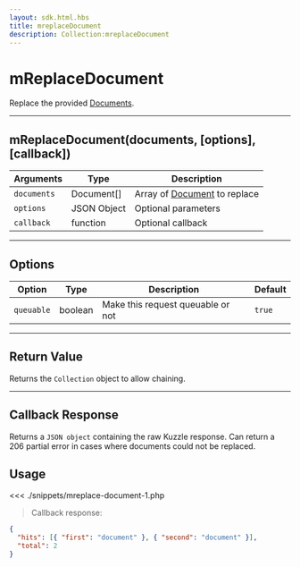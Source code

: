 ```yaml
---
layout: sdk.html.hbs
title: mreplaceDocument
description: Collection:mreplaceDocument
---
```


# mReplaceDocument

Replace the provided [Documents](/sdk/php/3/classes/document/).

---

## mReplaceDocument(documents, [options], [callback])

| Arguments   | Type        | Description                                                  |
| ----------- | ----------- | ------------------------------------------------------------ |
| `documents` | Document[]  | Array of [Document](/sdk/php/3/classes/document/) to replace |
| `options`   | JSON Object | Optional parameters                                          |
| `callback`  | function    | Optional callback                                            |

---

## Options

| Option     | Type    | Description                       | Default |
| ---------- | ------- | --------------------------------- | ------- |
| `queuable` | boolean | Make this request queuable or not | `true`  |

---

## Return Value

Returns the `Collection` object to allow chaining.

---

## Callback Response

Returns a `JSON object` containing the raw Kuzzle response.
Can return a 206 partial error in cases where documents could not be replaced.

## Usage

<<< ./snippets/mreplace-document-1.php

> Callback response:

```json
{
  "hits": [{ "first": "document" }, { "second": "document" }],
  "total": 2
}
```
